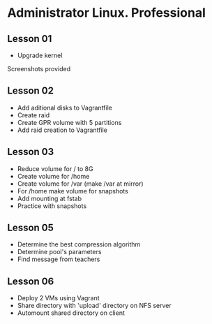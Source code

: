 # Administrator Linux. Professional

## Lesson 01

- Upgrade kernel

Screenshots provided

## Lesson 02

- Add aditional disks to Vagrantfile
- Create raid
- Create GPR volume with 5 partitions
- Add raid creation to Vagrantfile

## Lesson 03

- Reduce volume for / to 8G
- Create volume for /home
- Create volume for /var (make /var at mirror)
- For /home make volume for snapshots
- Add mounting at fstab
- Practice with snapshots

## Lesson 05

- Determine the best compression algorithm
- Determine pool's parameters
- Find message from teachers

## Lesson 06

- Deploy 2 VMs using Vagrant
- Share directory with 'upload' directory on NFS server
- Automount shared directory on client
